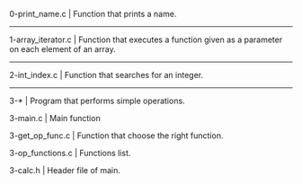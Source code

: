 0-print_name.c | Function that prints a name.
______________________________________________
1-array_iterator.c | Function that executes a function given as a parameter on each element of an array.
______________________________________________
2-int_index.c | Function that searches for an integer.
______________________________________________
3-* |  Program that performs simple operations.

3-main.c | Main function

3-get_op_func.c | Function that choose the right function.

3-op_functions.c | Functions list.

3-calc.h | Header file of main.
